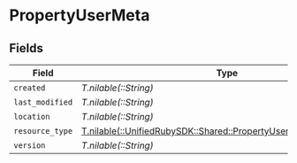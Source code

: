 # PropertyUserMeta


## Fields

| Field                                                                                                                    | Type                                                                                                                     | Required                                                                                                                 | Description                                                                                                              |
| ------------------------------------------------------------------------------------------------------------------------ | ------------------------------------------------------------------------------------------------------------------------ | ------------------------------------------------------------------------------------------------------------------------ | ------------------------------------------------------------------------------------------------------------------------ |
| `created`                                                                                                                | *T.nilable(::String)*                                                                                                    | :heavy_minus_sign:                                                                                                       | N/A                                                                                                                      |
| `last_modified`                                                                                                          | *T.nilable(::String)*                                                                                                    | :heavy_minus_sign:                                                                                                       | N/A                                                                                                                      |
| `location`                                                                                                               | *T.nilable(::String)*                                                                                                    | :heavy_minus_sign:                                                                                                       | N/A                                                                                                                      |
| `resource_type`                                                                                                          | [T.nilable(::UnifiedRubySDK::Shared::PropertyUserMetaResourceType)](../../models/shared/propertyusermetaresourcetype.md) | :heavy_minus_sign:                                                                                                       | N/A                                                                                                                      |
| `version`                                                                                                                | *T.nilable(::String)*                                                                                                    | :heavy_minus_sign:                                                                                                       | N/A                                                                                                                      |
